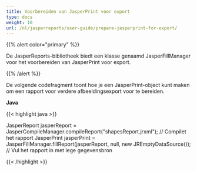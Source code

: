 ```yaml
---
title: Voorbereiden van JasperPrint voor export
type: docs
weight: 10
url: /nl/jasperreports/user-guide/prepare-jasperprint-for-export/
---
```


{{% alert color="primary" %}}

De JasperReports-bibliotheek biedt een klasse genaamd JasperFillManager voor het voorbereiden van JasperPrint voor export.

{{% /alert %}}

De volgende codefragment toont hoe je een JasperPrint-object kunt maken om een rapport voor verdere afbeeldingsexport voor te bereiden.

**Java**

{{< highlight java >}}

JasperReport jasperReport = JasperCompileManager.compileReport("shapesReport.jrxml");
// Compilet het rapport 
JasperPrint jasperPrint = JasperFillManager.fillReport(jasperReport, null, new JREmptyDataSource());
// Vul het rapport in met lege gegevensbron

{{< /highlight >}}
